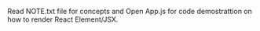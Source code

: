 Read NOTE.txt file for concepts and Open App.js for code demostrattion on how to render React Element/JSX.